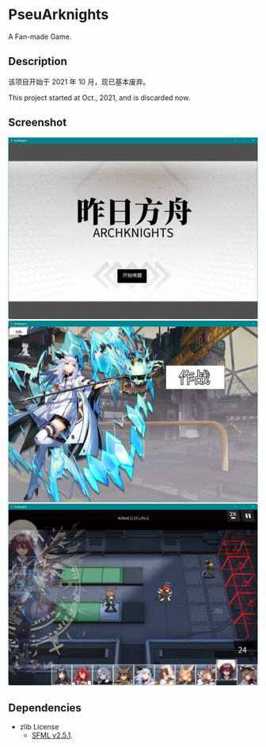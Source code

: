 # PseuArknights

 A Fan-made Game.

## Description

该项目开始于 2021 年 10 月，现已基本废弃。

This project started at Oct., 2021, and is discarded now.

## Screenshot

<img src="doc/assets/screenshot230520151529.png" width="800px">

<img src="doc/assets/screenshot230520151543.png" width="800px">

<img src="doc/assets/screenshot230520151630.png" width="800px">

## Dependencies

 - zlib License
	 - [SFML v2.5.1](https://github.com/SFML/SFML).


<!--

***

**该项目仅供个人研究和学习。**

**This project is for personal study and learning only.**

-->
